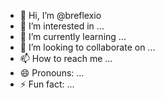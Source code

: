 - 👋 Hi, I’m @breflexio
- 👀 I’m interested in ...
- 🌱 I’m currently learning ...
- 💞️ I’m looking to collaborate on ...
- 📫 How to reach me ...
- 😄 Pronouns: ...
- ⚡ Fun fact: ...

<!---
breflexio/breflexio is a ✨ special ✨ repository because its `README.md` (this file) appears on your GitHub profile.
You can click the Preview link to take a look at your changes.
--->
